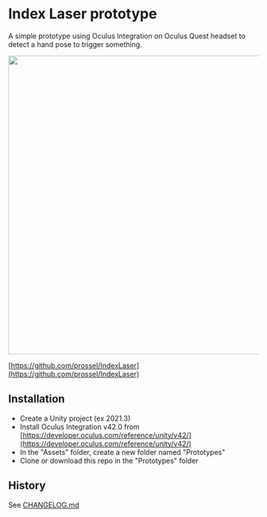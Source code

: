 # Index Laser prototype

A simple prototype using Oculus Integration on Oculus Quest headset to detect a hand pose to trigger something.

[<img src="https://user-images.githubusercontent.com/541021/186019452-31b7a864-bf4b-4e48-91bb-6ca8d94f1abb.jpg" width="600" />](https://user-images.githubusercontent.com/541021/186019124-d8879efa-2c32-44a6-a855-f6d0d5fa05f8.mp4)

[https://github.com/prossel/IndexLaser](https://github.com/prossel/IndexLaser)

## Installation

* Create a Unity project (ex 2021.3)
* Install Oculus Integration v42.0 from [https://developer.oculus.com/reference/unity/v42/](https://developer.oculus.com/reference/unity/v42/)
* In the "Assets" folder, create a new folder named "Prototypes"
* Clone or download this repo in the "Prototypes" folder

## History

See [CHANGELOG.md](CHANGELOG.md)
